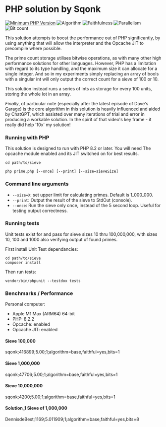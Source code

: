 # PHP solution by Sqonk


[![Minimum PHP Version](https://img.shields.io/badge/PHP-%3E%3D%208.2-yellow)](https://php.net/)
![Algorithm](https://img.shields.io/badge/Algorithm-base-green)
![Faithfulness](https://img.shields.io/badge/Faithful-yes-green)
![Parallelism](https://img.shields.io/badge/Parallel-no-green)
![Bit count](https://img.shields.io/badge/Bits-1-yellowgreen)

This solution attempts to boost the performance out of PHP significantly, by using anything that will allow the interpreter and the Opcache JIT to precompile where possible. 

The prime count storage utilises bitwise operations, as with many other high performance solutions for other languages. However, PHP has a limitation with regard to its type handling, and the maximum size it can allocate for a single integer. And so in my experiments simply replacing an array of bools with a singular int will only output the correct count for a sieve of 100 or 10. 

This solution instead runs a series of ints as storage for every 100 units, storing the whole lot in an array. 

_Finally_, of particular note (especially after the latest episode of Dave's Garage) is the core algorithm in this solution is heavily influenced and aided by ChatGPT, which assisted over many iterations of trial and error in producing a workable solution. In the spirit of that video's key frame - it really did help '10x' my solution!

### Running with PHP

This solution is designed to run with PHP 8.2 or later. You will need The opcache module enabled and its JIT switched on for best results.

```
cd path/to/sieve
```
```
php prime.php [--once] [--print] [--size=sieveSize]
```

### Command line arguments

 - `--size=X`: set upper limit for calculating primes. Default is 1_000_000.
 - `--print`: Output the result of the sieve to StdOut (console).
 - `--once`: Run the sieve only once, instead of the 5 second loop. Useful for testing output correctness.
 
 
### Running tests

Unit tests exist for and pass for sieve sizes 10 thru 100,000,000, with sizes 10, 100 and 1000 also verifying output of found primes.


First install Unit Test dependancies:

 ```
 cd path/to/sieve
 composer install
 ```
 Then run tests:
 ```
 vendor/bin/phpunit --testdox tests
 ```
 
### Benchmarks / Performance

Personal computer:

 - Apple M1 Max (ARM64) 64-bit
 - PHP: 8.2.2
 - Opcache: enabled
 - Opcache JIT: enabled

#### Sieve 100,000
sqonk;416899;5.00;1;algorithm=base,faithful=yes,bits=1

#### Sieve 1,000,000
 sqonk;47706;5.00;1;algorithm=base,faithful=yes,bits=1
 
#### Sieve 10,000,000
 sqonk;4200;5.00;1;algorithm=base,faithful=yes,bits=1
 
 
#### Solution_1 Sieve of 1,000,000
DennisdeBest;1169;5.011909;1;algorithm=base,faithful=yes,bits=8

